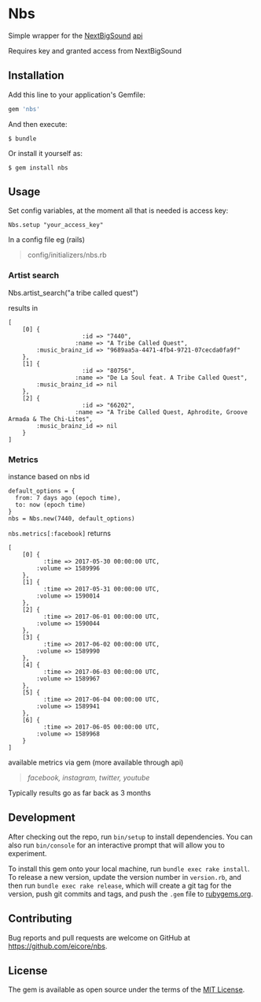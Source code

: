 # Nbs

Simple wrapper for the [NextBigSound](https://www.nextbigsound.com) [api](https://api3.nextbigsound.com)

Requires key and granted access from NextBigSound

## Installation

Add this line to your application's Gemfile:

```ruby
gem 'nbs'
```

And then execute:

    $ bundle

Or install it yourself as:

    $ gem install nbs

## Usage

Set config variables, at the moment all that is needed is access key:

`Nbs.setup "your_access_key"`

In a config file eg (rails)

>config/initializers/nbs.rb

### Artist search

Nbs.artist_search("a tribe called quest")

results in
```
[
    [0] {
                     :id => "7440",
                   :name => "A Tribe Called Quest",
        :music_brainz_id => "9689aa5a-4471-4fb4-9721-07cecda0fa9f"
    },
    [1] {
                     :id => "80756",
                   :name => "De La Soul feat. A Tribe Called Quest",
        :music_brainz_id => nil
    },
    [2] {
                     :id => "66202",
                   :name => "A Tribe Called Quest, Aphrodite, Groove Armada & The Chi-Lites",
        :music_brainz_id => nil
    }
]
```

### Metrics
instance based on nbs id
```
default_options = {
  from: 7 days ago (epoch time),
  to: now (epoch time)
}
nbs = Nbs.new(7440, default_options)
```

`nbs.metrics[:facebook]` returns

```
[
    [0] {
          :time => 2017-05-30 00:00:00 UTC,
        :volume => 1589996
    },
    [1] {
          :time => 2017-05-31 00:00:00 UTC,
        :volume => 1590014
    },
    [2] {
          :time => 2017-06-01 00:00:00 UTC,
        :volume => 1590044
    },
    [3] {
          :time => 2017-06-02 00:00:00 UTC,
        :volume => 1589990
    },
    [4] {
          :time => 2017-06-03 00:00:00 UTC,
        :volume => 1589967
    },
    [5] {
          :time => 2017-06-04 00:00:00 UTC,
        :volume => 1589941
    },
    [6] {
          :time => 2017-06-05 00:00:00 UTC,
        :volume => 1589968
    }
]
```

available metrics via gem (more available through api)

>*facebook, instagram, twitter, youtube*

Typically results go as far back as 3 months

## Development

After checking out the repo, run `bin/setup` to install dependencies. You can also run `bin/console` for an interactive prompt that will allow you to experiment.

To install this gem onto your local machine, run `bundle exec rake install`. To release a new version, update the version number in `version.rb`, and then run `bundle exec rake release`, which will create a git tag for the version, push git commits and tags, and push the `.gem` file to [rubygems.org](https://rubygems.org).

## Contributing

Bug reports and pull requests are welcome on GitHub at https://github.com/eicore/nbs.


## License

The gem is available as open source under the terms of the [MIT License](http://opensource.org/licenses/MIT).
